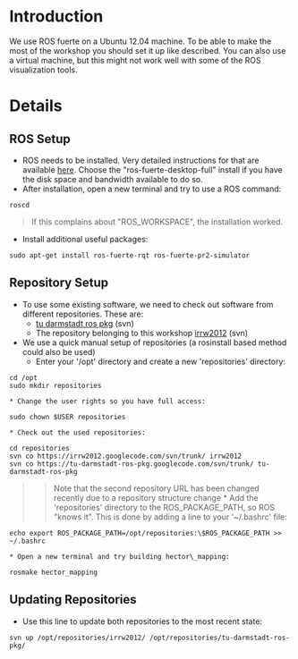 # Introduction #

We use ROS fuerte on a Ubuntu 12.04 machine. To be able to make the most of the workshop you should set it up like described. You can also use a virtual machine, but this might not work well with some of the ROS visualization tools.

# Details #

## ROS Setup ##

  * ROS needs to be installed. Very detailed instructions for that are available [here](http://www.ros.org/wiki/fuerte/Installation/Ubuntu). Choose the "ros-fuerte-desktop-full" install if you have the disk space and bandwidth available to do so.
  * After installation, open a new terminal and try to use a ROS command:
```
roscd
```
> If this complains about "ROS\_WORKSPACE", the installation worked.
  * Install additional useful packages:
```
sudo apt-get install ros-fuerte-rqt ros-fuerte-pr2-simulator
```


## Repository Setup ##

  * To use some existing software, we need to check out software from different repositories. These are:
    * [tu darmstadt ros pkg](http://tu-darmstadt-ros-pkg.googlecode.com/svn/trunk/) (svn)
    * The repository belonging to this workshop [irrw2012](http://irrw2012.googlecode.com/svn/trunk/) (svn)
  * We use a quick manual setup of repositories (a rosinstall based method could also be used)
    * Enter your '/opt' directory and create a new 'repositories' directory:
```
cd /opt
sudo mkdir repositories
```
    * Change the user rights so you have full access:
```
sudo chown $USER repositories
```
    * Check out the used repositories:
```
cd repositories
svn co https://irrw2012.googlecode.com/svn/trunk/ irrw2012
svn co https://tu-darmstadt-ros-pkg.googlecode.com/svn/trunk/ tu-darmstadt-ros-pkg
```
> > Note that the second repository URL has been changed recently due to a repository structure change
    * Add the 'repositories' directory to the ROS\_PACKAGE\_PATH, so ROS "knows it". This is done by adding a line to your '~/.bashrc' file:
```
echo export ROS_PACKAGE_PATH=/opt/repositories:\$ROS_PACKAGE_PATH >> ~/.bashrc
```
    * Open a new terminal and try building hector\_mapping:
```
rosmake hector_mapping
```

## Updating Repositories ##
  * Use this line to update both repositories to the most recent state:
```
svn up /opt/repositories/irrw2012/ /opt/repositories/tu-darmstadt-ros-pkg/
```